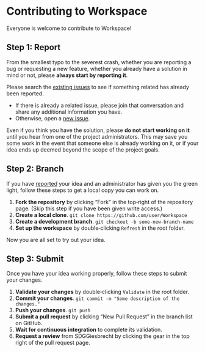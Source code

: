 <!--
 CONTRIBUTING.md

 This source file is part of the Workspace open source project.
 https://github.com/SDGGiesbrecht/Workspace#workspace

 Copyright ©2017–2019 Jeremy David Giesbrecht and the Workspace project contributors.

 Soli Deo gloria.

 Licensed under the Apache Licence, Version 2.0.
 See http://www.apache.org/licenses/LICENSE-2.0 for licence information.
 -->

# Contributing to Workspace

Everyone is welcome to contribute to Workspace!

## Step 1: Report

From the smallest typo to the severest crash, whether you are reporting a bug or requesting a new feature, whether you already have a solution in mind or not, please **always start by reporting it**.

Please search the [existing issues](../../issues) to see if something related has already been reported.

- If there is already a related issue, please join that conversation and share any additional information you have.
- Otherwise, open a [new issue](../../issues/new).

Even if you think you have the solution, please **do not start working on it** until you hear from one of the project administrators. This may save you some work in the event that someone else is already working on it, or if your idea ends up deemed beyond the scope of the project goals.

## Step 2: Branch

If you have [reported](#step-1-report) your idea and an administrator has given you the green light, follow these steps to get a local copy you can work on.

1. **Fork the repository** by clicking “Fork” in the top‐right of the repository page. (Skip this step if you have been given write access.)
2. **Create a local clone**. `git clone https://github.com/user/Workspace`
3. **Create a development branch**. `git checkout -b some‐new‐branch‐name`
4. **Set up the workspace** by double‐clicking `Refresh` in the root folder.

Now you are all set to try out your idea.

## Step 3: Submit

Once you have your idea working properly, follow these steps to submit your changes.

1. **Validate your changes** by double‐clicking `Validate` in the root folder.
2. **Commit your changes**. `git commit -m "Some description of the changes."`
3. **Push your changes**. `git push`
4. **Submit a pull request** by clicking “New Pull Request” in the branch list on GitHub.
5. **Wait for continuous integration** to complete its validation.
6. **Request a review** from SDGGiesbrecht by clicking the gear in the top right of the pull request page.
